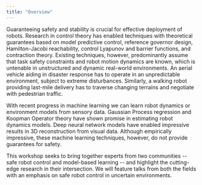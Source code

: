 ```yaml
---
title: "Overview"
---
```

Guaranteeing safety and stability is crucial for effective deployment of robots. Research in control theory has enabled techniques with theoretical guarantees based on model predictive control, reference governor design, Hamilton-Jacobi reachability, control Lyapunov and barrier functions, and contraction theory. Existing techniques, however, predominantly assume that task safety constraints and robot motion dynamics are known, which is untenable in unstructured and dynamic real-world environments. An aerial vehicle aiding in disaster response has to operate in an unpredictable environment, subject to extreme disturbances. Similarly, a walking robot providing last-mile delivery has to traverse changing terrains and negotiate with pedestrian traffic.

With recent progress in machine learning we can learn robot dynamics or environment models from sensory data. Gaussian Process regression and Koopman Operator theory have shown promise in estimating robot dynamics models. Deep neural network models have enabled impressive results in 3D reconstruction from visual data. Although empirically impressive, these machine learning techniques, however, do not provide guarantees for safety.

This workshop seeks to bring together experts from two communities -- safe robot control and model-based learning -- and highlight the cutting-edge research in their intersection. We will feature talks from both the fields with an emphasis on safe robot control in uncertain environments.


